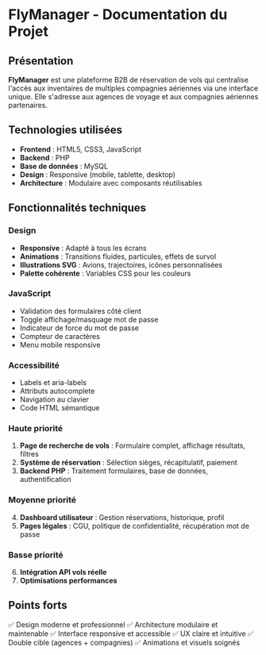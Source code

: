 # FlyManager - Documentation du Projet

## Présentation

**FlyManager** est une plateforme B2B de réservation de vols qui centralise l'accès aux inventaires de multiples compagnies aériennes via une interface unique. Elle s'adresse aux agences de voyage et aux compagnies aériennes partenaires.

## Technologies utilisées

- **Frontend** : HTML5, CSS3, JavaScript
- **Backend** : PHP
- **Base de données** : MySQL
- **Design** : Responsive (mobile, tablette, desktop)
- **Architecture** : Modulaire avec composants réutilisables



## Fonctionnalités techniques

### Design
- **Responsive** : Adapté à tous les écrans
- **Animations** : Transitions fluides, particules, effets de survol
- **Illustrations SVG** : Avions, trajectoires, icônes personnalisées
- **Palette cohérente** : Variables CSS pour les couleurs

### JavaScript
- Validation des formulaires côté client
- Toggle affichage/masquage mot de passe
- Indicateur de force du mot de passe
- Compteur de caractères
- Menu mobile responsive

### Accessibilité
- Labels et aria-labels
- Attributs autocomplete
- Navigation au clavier
- Code HTML sémantique



### Haute priorité
1. **Page de recherche de vols** : Formulaire complet, affichage résultats, filtres
2. **Système de réservation** : Sélection sièges, récapitulatif, paiement
3. **Backend PHP** : Traitement formulaires, base de données, authentification

### Moyenne priorité
4. **Dashboard utilisateur** : Gestion réservations, historique, profil
5. **Pages légales** : CGU, politique de confidentialité, récupération mot de passe

### Basse priorité
6. **Intégration API vols réelle**
7. **Optimisations performances**

## Points forts

✅ Design moderne et professionnel
✅ Architecture modulaire et maintenable
✅ Interface responsive et accessible
✅ UX claire et intuitive
✅ Double cible (agences + compagnies)
✅ Animations et visuels soignés
